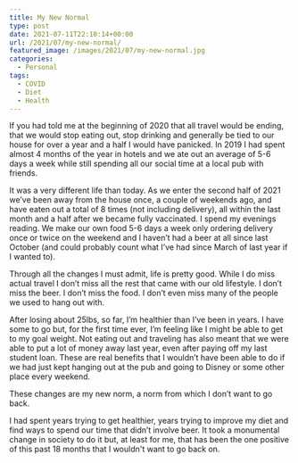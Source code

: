 ```yaml
---
title: My New Normal
type: post
date: 2021-07-11T22:10:14+00:00
url: /2021/07/my-new-normal/
featured_image: /images/2021/07/my-new-normal.jpg
categories:
  - Personal
tags:
  - COVID
  - Diet
  - Health
---
```


If you had told me at the beginning of 2020 that all travel would be ending, that we would stop eating out, stop drinking and generally be tied to our house for over a year and a half I would have panicked. In 2019 I had spent almost 4 months of the year in hotels and we ate out an average of 5-6 days a week while still spending all our social time at a local pub with friends.

It was a very different life than today.
As we enter the second half of 2021 we’ve been away from the house once, a couple of weekends ago, and have eaten out a total of 8 times (not including delivery), all within the last month and a half after we became fully vaccinated. I spend my evenings reading. We make our own food 5-6 days a week only ordering delivery once or twice on the weekend and I haven’t had a beer at all since last October (and could probably count what I’ve had since March of last year if I wanted to).

Through all the changes I must admit, life is pretty good. While I do miss actual travel I don’t miss all the rest that came with our old lifestyle. I don’t miss the beer. I don’t miss the food. I don’t even miss many of the people we used to hang out with.

After losing about 25lbs, so far, I’m healthier than I’ve been in years. I have some to go but, for the first time ever, I’m feeling like I might be able to get to my goal weight. Not eating out and traveling has also meant that we were able to put a lot of money away last year, even after paying off my last student loan. These are real benefits that I wouldn’t have been able to do if we had just kept hanging out at the pub and going to Disney or some other place every weekend.

These changes are my new norm, a norm from which I don’t want to go back.

I had spent years trying to get healthier, years trying to improve my diet and find ways to spend our time that didn’t involve beer. It took a monumental change in society to do it but, at least for me, that has been the one positive of this past 18 months that I wouldn't want to go back on.